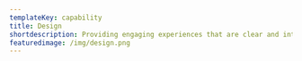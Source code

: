 ```yaml
---
templateKey: capability
title: Design
shortdescription: Providing engaging experiences that are clear and intuitive to users
featuredimage: /img/design.png
---
```


